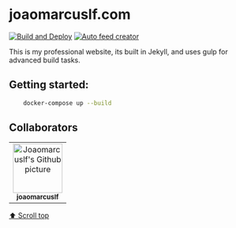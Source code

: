 # joaomarcuslf.com

[![Build and Deploy](https://github.com/joaomarcuslf/joaomarcuslf.com/actions/workflows/build_deploy.yml/badge.svg)](https://github.com/joaomarcuslf/joaomarcuslf.com/actions/workflows/build_deploy.yml)
[![Auto feed creator](https://github.com/joaomarcuslf/joaomarcuslf.com/actions/workflows/update_feed.yml/badge.svg)](https://github.com/joaomarcuslf/joaomarcuslf.com/actions/workflows/update_feed.yml)

This is my professional website, its built in Jekyll, and uses gulp for advanced build tasks.

## Getting started:

```sh
    docker-compose up --build
```

## Collaborators

<table>
  <tr>
    <td align="center">
      <a href="https://github.com/joaomarcuslf">
        <img src="https://avatars.githubusercontent.com/u/53450523?v=4" width="100px;" alt="Joaomarcuslf's Github picture"/><br>
        <sub>
          <b>joaomarcuslf</b>
        </sub>
      </a>
    </td>
  </tr>
</table>

[⬆ Scroll top](#joaomarcuslf.com)<br>
